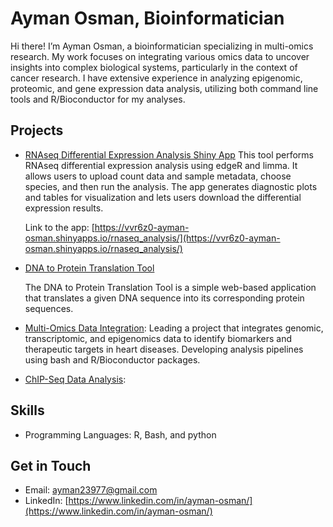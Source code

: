 # Ayman Osman, Bioinformatician
Hi there! I’m Ayman Osman, a bioinformatician specializing in multi-omics research. My work focuses on integrating various omics data to uncover insights into complex biological systems, particularly in the context of cancer research. I have extensive experience in analyzing epigenomic, proteomic, and gene expression data analysis, utilizing both command line tools and R/Bioconductor for my analyses.

## Projects
- [RNAseq Differential Expression Analysis Shiny App](https://github.com/osman12345/RNAseq_analysis) This tool performs RNAseq differential expression analysis using edgeR and limma. It allows users to upload count data and sample metadata, choose species, and then run the analysis. The app generates diagnostic plots and tables for visualization and lets users download the differential expression results.
  
  Link to the app:
  [https://vvr6z0-ayman-osman.shinyapps.io/rnaseq_analysis/](https://vvr6z0-ayman-osman.shinyapps.io/rnaseq_analysis/)

- [DNA to Protein Translation Tool](https://github.com/osman12345/DNA-to-Protein-Translation-Tool)

  The DNA to Protein Translation Tool is a simple web-based application that translates a given DNA sequence into its corresponding protein sequences.
- [Multi-Omics Data Integration](https://github.com/osman12345/Multi-Omics-Data-Integration): Leading a project that integrates genomic, transcriptomic, and epigenomics data to identify biomarkers and therapeutic targets in heart diseases. Developing analysis pipelines using bash and R/Bioconductor packages.
- [ChIP-Seq Data Analysis](https://github.com/osman12345/ChIP-Seq-Data-Analysis):
## Skills
- Programming Languages: R, Bash, and python

## Get in Touch
- Email: [ayman23977@gmail.com](mailto:ayman23977@gmail.com)
- LinkedIn: [https://www.linkedin.com/in/ayman-osman/](https://www.linkedin.com/in/ayman-osman/)
